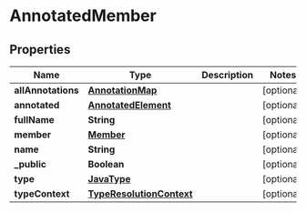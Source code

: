 # AnnotatedMember

## Properties
Name | Type | Description | Notes
------------ | ------------- | ------------- | -------------
**allAnnotations** | [**AnnotationMap**](AnnotationMap.md) |  |  [optional]
**annotated** | [**AnnotatedElement**](AnnotatedElement.md) |  |  [optional]
**fullName** | **String** |  |  [optional]
**member** | [**Member**](Member.md) |  |  [optional]
**name** | **String** |  |  [optional]
**_public** | **Boolean** |  |  [optional]
**type** | [**JavaType**](JavaType.md) |  |  [optional]
**typeContext** | [**TypeResolutionContext**](TypeResolutionContext.md) |  |  [optional]
